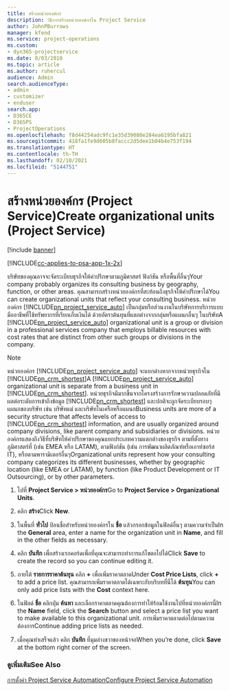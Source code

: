 ```yaml
---
title: สร้างหน่วยองค์กร
description: วิธีการสร้างหน่วยองค์กรใน Project Service
author: JohnPBurrows
manager: kfend
ms.service: project-operations
ms.custom:
- dyn365-projectservice
ms.date: 8/03/2018
ms.topic: article
ms.author: ruhercul
audience: Admin
search.audienceType:
- admin
- customizer
- enduser
search.app:
- D365CE
- D365PS
- ProjectOperations
ms.openlocfilehash: f8d44254adc9fc1e35d39080e284ea6195bfa821
ms.sourcegitcommit: 418fa1fe9d605b8faccc2d5dee1b04b4e753f194
ms.translationtype: HT
ms.contentlocale: th-TH
ms.lasthandoff: 02/10/2021
ms.locfileid: "5144751"
---
```

# <a name="create-organizational-units-project-service"></a><span data-ttu-id="3b65f-103">สร้างหน่วยองค์กร (Project Service)</span><span class="sxs-lookup"><span data-stu-id="3b65f-103">Create organizational units (Project Service)</span></span>

[!include [banner](../includes/psa-now-project-operations.md)]

[!INCLUDE[cc-applies-to-psa-app-1x-2x](../includes/cc-applies-to-psa-app-1x-2x.md)]

<span data-ttu-id="3b65f-104">บริษัทของคุณอาจจะจัดระเบียบธุรกิจให้คำปรึกษาตามภูมิศาสตร์ ฟังก์ชัน หรือพื้นที่อื่นๆ</span><span class="sxs-lookup"><span data-stu-id="3b65f-104">Your company probably organizes its consulting business by geography, function, or other areas.</span></span> <span data-ttu-id="3b65f-105">คุณสามารถสร้างหน่วยองค์กรที่สะท้อนถึงธุรกิจให้คำปรึกษาได้</span><span class="sxs-lookup"><span data-stu-id="3b65f-105">You can create organizational units that reflect your consulting business.</span></span> <span data-ttu-id="3b65f-106">หน่วยองค์กร [!INCLUDE[pn_project_service_auto](../includes/pn-project-service-auto.md)] เป็นกลุ่มหรือส่วนงานในบริษัทการบริการแบบมืออาชีพที่ใช้ทรัพยากรที่เรียกเก็บเงินได้ ด้วยอัตราต้นทุนที่แตกต่างจากกลุ่มหรือแผนกอื่นๆ ในบริษัท</span><span class="sxs-lookup"><span data-stu-id="3b65f-106">A [!INCLUDE[pn_project_service_auto](../includes/pn-project-service-auto.md)] organizational unit is a group or division in a professional services company that employs billable resources with cost rates that are distinct from other such groups or divisions in the company.</span></span>  
  
> [!NOTE]
>  <span data-ttu-id="3b65f-107">หน่วยองค์กร [!INCLUDE[pn_project_service_auto](../includes/pn-project-service-auto.md)] จะแยกต่างหากจากหน่วยธุรกิจใน [!INCLUDE[pn_crm_shortest](../includes/pn-crm-shortest.md)]</span><span class="sxs-lookup"><span data-stu-id="3b65f-107">A [!INCLUDE[pn_project_service_auto](../includes/pn-project-service-auto.md)] organizational unit is separate from a business unit in [!INCLUDE[pn_crm_shortest](../includes/pn-crm-shortest.md)].</span></span> <span data-ttu-id="3b65f-108">หน่วยธุรกิจมีมากขึ้นจากโครงสร้างการรักษาความปลอดภัยที่มีผลต่อระดับการเข้าถึงข้อมูล [!INCLUDE[pn_crm_shortest](../includes/pn-crm-shortest.md)] และปกติจะถูกจัดระเบียบรอบๆ แผนกของบริษัท เช่น บริษัทแม่ และบริษัทในเครือหรือแผนก</span><span class="sxs-lookup"><span data-stu-id="3b65f-108">Business units are more of a security structure that affects levels of access to [!INCLUDE[pn_crm_shortest](../includes/pn-crm-shortest.md)] information, and are usually organized around company divisions, like parent company and subsidiaries or divisions.</span></span> <span data-ttu-id="3b65f-109">หน่วยองค์กรแสดงถึงวิธีที่บริษัทให้คำปรึกษาของคุณแยกประเภทความแตกต่างของธุรกิจ ตามที่ตั้งทางภูมิศาสตร์ที่ (เช่น EMEA หรือ LATAM), ตามฟังก์ชัน (เช่น การพัฒนาผลิตภัณฑ์หรือเอาท์ซอร์ส IT), หรือตามพารามิเตอร์อื่นๆ</span><span class="sxs-lookup"><span data-stu-id="3b65f-109">Organizational units represent how your consulting company categorizes its different businesses, whether by geographic location (like EMEA or LATAM), by function (like Product Development or IT Outsourcing), or by other parameters.</span></span>  
  
1.  <span data-ttu-id="3b65f-110">ไปที่ **Project Service > หน่วยองค์กร**</span><span class="sxs-lookup"><span data-stu-id="3b65f-110">Go to **Project Service > Organizational Units**.</span></span>  
  
2.  <span data-ttu-id="3b65f-111">คลิก **สร้าง**</span><span class="sxs-lookup"><span data-stu-id="3b65f-111">Click **New**.</span></span>  
  
3.  <span data-ttu-id="3b65f-112">ในพื้นที่ **ทั่วไป** ป้อนชื่อสำหรับหน่วยองค์กรใน **ชื่อ** แล้วกรอกข้อมูลในฟิลด์อื่นๆ ตามความจำเป็น</span><span class="sxs-lookup"><span data-stu-id="3b65f-112">In the **General** area, enter a name for the organization unit in **Name**, and fill in the other fields as necessary.</span></span>  
  
4.  <span data-ttu-id="3b65f-113">คลิก **บันทึก** เพื่อสร้างเรกคอร์ดเพื่อที่คุณจะสามารถทำการแก้ไขตอไปได้</span><span class="sxs-lookup"><span data-stu-id="3b65f-113">Click **Save** to create the record so you can continue editing it.</span></span>  
  
5.  <span data-ttu-id="3b65f-114">ภายใต้ **รายการราคาต้นทุน** คลิก **+** เพื่อเพิ่มราคาตลาด</span><span class="sxs-lookup"><span data-stu-id="3b65f-114">Under **Cost Price Lists**, click **+** to add a price list.</span></span> <span data-ttu-id="3b65f-115">คุณสามารถเพิ่มราคาตลาดได้เฉพาะกับบริบทที่นี่ได้ **ต้นทุน**</span><span class="sxs-lookup"><span data-stu-id="3b65f-115">You can only add price lists with the **Cost** context here.</span></span>  
  
6.  <span data-ttu-id="3b65f-116">ในฟิลด์ **ชื่อ** คลิกปุ่ม **ค้นหา** และเลือกราคาตลาดคุณต้องการทำให้ร้อมใช้งานไปที่หน่วยองค์กรนี้</span><span class="sxs-lookup"><span data-stu-id="3b65f-116">In the **Name** field, click the **Search** button and select a price list you want to make available to this organizational unit.</span></span> <span data-ttu-id="3b65f-117">การเพิ่มราคาตลาดต่อไปตามความต้องการ</span><span class="sxs-lookup"><span data-stu-id="3b65f-117">Continue adding price lists as needed.</span></span>  
  
7.  <span data-ttu-id="3b65f-118">เมื่อคุณทำเสร็จแล้ว คลิก **บันทึก** ที่มุมล่างขวาของหน้าจอ</span><span class="sxs-lookup"><span data-stu-id="3b65f-118">When you’re done, click **Save** at the bottom right corner of the screen.</span></span>  
  
### <a name="see-also"></a><span data-ttu-id="3b65f-119">ดูเพิ่มเติม</span><span class="sxs-lookup"><span data-stu-id="3b65f-119">See Also</span></span>  
 [<span data-ttu-id="3b65f-120">การตั้งค่า Project Service Automation</span><span class="sxs-lookup"><span data-stu-id="3b65f-120">Configure Project Service Automation</span></span>](../psa/configure.md)
